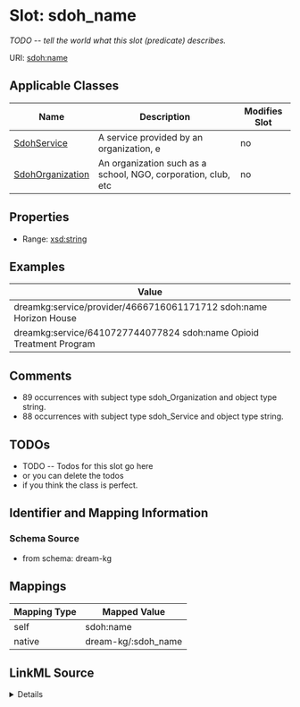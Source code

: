 

# Slot: sdoh_name


_TODO -- tell the world what this slot (predicate) describes._





URI: [sdoh:name](http://schema.org/name)



<!-- no inheritance hierarchy -->





## Applicable Classes

| Name | Description | Modifies Slot |
| --- | --- | --- |
| [SdohService](../classes/SdohService.md) | A service provided by an organization, e |  no  |
| [SdohOrganization](../classes/SdohOrganization.md) | An organization such as a school, NGO, corporation, club, etc |  no  |







## Properties

* Range: [xsd:string](http://www.w3.org/2001/XMLSchema#string)






## Examples

| Value |
| --- |
| dreamkg:service/provider/4666716061171712 sdoh:name Horizon House |
| dreamkg:service/6410727744077824 sdoh:name Opioid Treatment Program |

## Comments

* 89 occurrences with subject type sdoh_Organization and object type string.
* 88 occurrences with subject type sdoh_Service and object type string.

## TODOs

* TODO -- Todos for this slot go here
* or you can delete the todos
* if you think the class is perfect.

## Identifier and Mapping Information







### Schema Source


* from schema: dream-kg




## Mappings

| Mapping Type | Mapped Value |
| ---  | ---  |
| self | sdoh:name |
| native | dream-kg/:sdoh_name |




## LinkML Source

<details>
```yaml
name: sdoh_name
description: TODO -- tell the world what this slot (predicate) describes.
todos:
- TODO -- Todos for this slot go here
- or you can delete the todos
- if you think the class is perfect.
comments:
- 89 occurrences with subject type sdoh_Organization and object type string.
- 88 occurrences with subject type sdoh_Service and object type string.
examples:
- value: dreamkg:service/provider/4666716061171712 sdoh:name Horizon House
- value: dreamkg:service/6410727744077824 sdoh:name Opioid Treatment Program
from_schema: dream-kg
rank: 1000
slot_uri: sdoh:name
alias: sdoh_name
domain_of:
- sdoh_Organization
- sdoh_Service
range: string

```
</details>